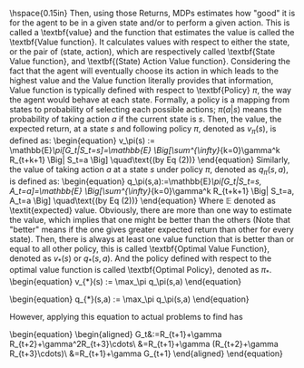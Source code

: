 \hspace{0.15in} Then, using those Returns, MDPs estimates how "good" it is for the agent to be in a given state and/or to perform a given action. This is called a \textbf{value} and the function that estimates the value is called the \textbf{Value function}. It calculates values with respect to either the state, or the pair of (state, action), which are respectively called \textbf{State Value function}, and \textbf{(State) Action Value function}. Considering the fact that the agent will eventually choose its action in which leads to the highest value and the Value function literally provides that information, Value function is typically defined with respect to \textbf{Policy} $\pi$, the way the agent would behave at each state. Formally, a policy is a mapping from states to probability of selecting each possible actions; $\pi(a|s)$ means the probability of taking action $a$ if the current state is $s$. Then, the value, the expected return, at a state $s$ and following policy $\pi$, denoted as $v_\pi(s)$, is defined as:
\begin{equation}
    v_\pi(s) := \mathbb{E}_\pi[G_t|S_t=s]=\mathbb{E} \Big[\sum^{\infty}_{k=0}\gamma^k R_{t+k+1} \Big| S_t=a \Big] \quad\text{(by Eq (2))}
\end{equation}
Similarly, the value of taking action $a$ at a state $s$ under policy $\pi$, denoted as $q_\pi(s,a)$, is defined as:
\begin{equation}
    q_\pi(s,a):=\mathbb{E}_\pi[G_t|S_t=s, A_t=a]=\mathbb{E} \Big[\sum^{\infty}_{k=0}\gamma^k R_{t+k+1} \Big| S_t=a, A_t=a \Big] \quad\text{(by Eq (2))}
\end{equation}
Where $\mathbb{E}$ denoted as \textit{expected} value. Obviously, there are more than one way to estimate the value, which implies that one might be better than the others (Note that "better" means if the one gives greater expected return than other for every state). Then, there is always at least one value function that is better than or equal to all other policy, this is called \textbf{Optimal Value Function}, denoted as $v_*(s)$ or $q_*(s,a)$. And the policy defined with respect to the optimal value function is called \textbf{Optimal Policy}, denoted as $\pi_*$.
\begin{equation}
    v_{*}(s) := \max_\pi q_\pi(s,a)
\end{equation}

\begin{equation}
    q_{*}(s,a) := \max_\pi q_\pi(s,a)
\end{equation}

However, applying this equation to actual problems to find  has 


\begin{equation}
\begin{aligned}
    G_t&:=R_{t+1}+\gamma R_{t+2}+\gamma^2R_{t+3}\cdots\\
    &=R_{t+1}+\gamma (R_{t+2}+\gamma R_{t+3}\cdots)\\
    &=R_{t+1}+\gamma G_{t+1}
\end{aligned}
\end{equation}

    